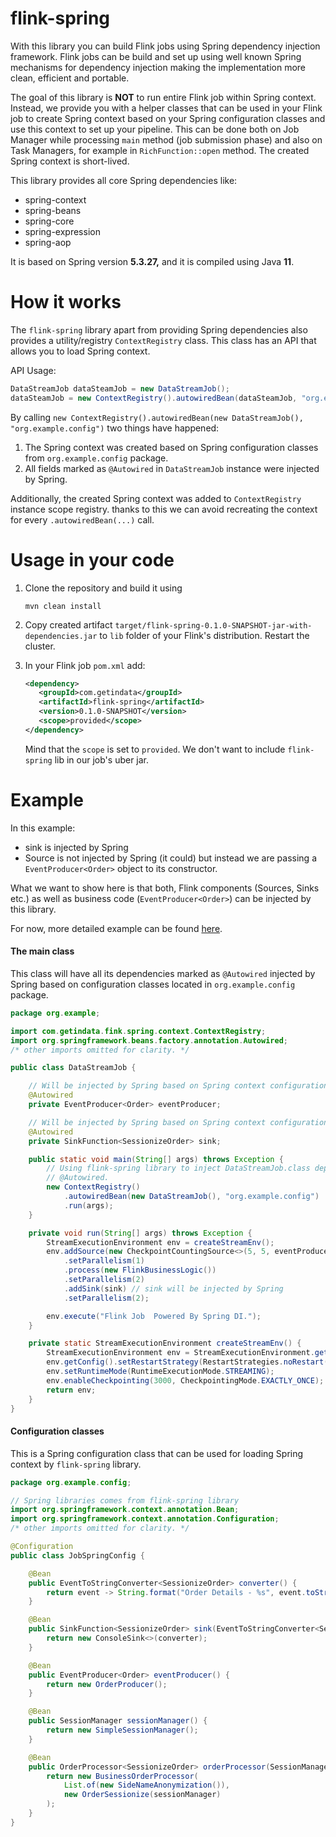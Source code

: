 # flink-spring
With this library you can build Flink jobs using Spring dependency injection framework.
Flink jobs can be build and set up using well known Spring mechanisms for dependency injection
making the implementation more clean, efficient and portable.

The goal of this library is **NOT** to run entire Flink job within Spring context.
Instead, we provide you with a helper classes that can be used in your Flink job to create Spring context
based on your Spring configuration classes and use this context to set up your pipeline. This can be done both on
Job Manager while processing `main` method (job submission phase) and also on Task Managers, for example in
`RichFunction::open` method. The created Spring context is short-lived.

This library provides all core Spring dependencies like:
- spring-context
- spring-beans
- spring-core
- spring-expression
- spring-aop

It is based on Spring version **5.3.27,** and it is compiled using Java **11**.

# How it works
The `flink-spring` library apart from providing Spring dependencies also provides a utility/registry `ContextRegistry` class.
This class has an API that allows you to load Spring context.
 
API Usage:
```java
DataStreamJob dataSteamJob = new DataStreamJob();
dataSteamJob = new ContextRegistry().autowiredBean(dataSteamJob, "org.example.config");
```

By calling `new ContextRegistry().autowiredBean(new DataStreamJob(), "org.example.config")` two things have happened:
1. The Spring context was created based on Spring configuration classes from `org.example.config` package.
2. All fields marked as `@Autowired` in `DataStreamJob` instance were injected by Spring. 

Additionally, the created Spring context was added to `ContextRegistry` instance scope registry.
thanks to this we can avoid recreating the context for every `.autowiredBean(...)` call.

# Usage in your code
1. Clone the repository and build it using
   ```shell
   mvn clean install
   ```

2. Copy created artifact `target/flink-spring-0.1.0-SNAPSHOT-jar-with-dependencies.jar` to `lib` folder
   of your Flink's distribution. Restart the cluster.

3. In your Flink job `pom.xml` add:
   ```xml
   <dependency>
      <groupId>com.getindata</groupId>
      <artifactId>flink-spring</artifactId>
      <version>0.1.0-SNAPSHOT</version>
      <scope>provided</scope>
   </dependency>
   ```
   Mind that the `scope` is set to `provided`. We don't want to include `flink-spring` lib in our job's uber jar.

# Example
In this example:
- sink is injected by Spring
- Source is not injected by Spring (it could) but instead we are passing a `EventProducer<Order>` object
to its constructor.

What we want to show here is that both, Flink components (Sources, Sinks etc.) as well as business code (`EventProducer<Order>`)
can be injected by this library.

For now, more detailed example can be found [here](https://github.com/kristoffSC/flink-using-springDI/tree/main/FlinkPipeline).

#### The main class
This class will have all its dependencies marked as `@Autowired` injected by Spring based on
configuration classes located in `org.example.config` package.

```java
package org.example;

import com.getindata.fink.spring.context.ContextRegistry;
import org.springframework.beans.factory.annotation.Autowired;
/* other imports omitted for clarity. */

public class DataStreamJob {

    // Will be injected by Spring based on Spring context configuration.
	@Autowired
	private EventProducer<Order> eventProducer;

    // Will be injected by Spring based on Spring context configuration.
	@Autowired
	private SinkFunction<SessionizeOrder> sink;

	public static void main(String[] args) throws Exception {
        // Using flink-spring library to inject DataStreamJob.class dependencies that are marked as
        // @Autowired. 
		new ContextRegistry()
			.autowiredBean(new DataStreamJob(), "org.example.config")
			.run(args);
	}

	private void run(String[] args) throws Exception {
		StreamExecutionEnvironment env = createStreamEnv();
		env.addSource(new CheckpointCountingSource<>(5, 5, eventProducer))
			.setParallelism(1)
			.process(new FlinkBusinessLogic())
			.setParallelism(2)
			.addSink(sink) // sink will be injected by Spring
			.setParallelism(2);

		env.execute("Flink Job  Powered By Spring DI.");
	}

	private static StreamExecutionEnvironment createStreamEnv() {
		StreamExecutionEnvironment env = StreamExecutionEnvironment.getExecutionEnvironment();
		env.getConfig().setRestartStrategy(RestartStrategies.noRestart());
		env.setRuntimeMode(RuntimeExecutionMode.STREAMING);
		env.enableCheckpointing(3000, CheckpointingMode.EXACTLY_ONCE);
		return env;
	}
}
```

#### Configuration classes
This is a Spring configuration class that can be used for loading Spring context by `flink-spring` library.

```java
package org.example.config;

// Spring libraries comes from flink-spring library
import org.springframework.context.annotation.Bean;
import org.springframework.context.annotation.Configuration;
/* other imports omitted for clarity. */

@Configuration
public class JobSpringConfig {

    @Bean
    public EventToStringConverter<SessionizeOrder> converter() {
        return event -> String.format("Order Details - %s", event.toString());
    }

    @Bean
    public SinkFunction<SessionizeOrder> sink(EventToStringConverter<SessionizeOrder> converter) {
        return new ConsoleSink<>(converter);
    }

    @Bean
    public EventProducer<Order> eventProducer() {
        return new OrderProducer();
    }

    @Bean
    public SessionManager sessionManager() {
        return new SimpleSessionManager();
    }

    @Bean
    public OrderProcessor<SessionizeOrder> orderProcessor(SessionManager sessionManager) {
        return new BusinessOrderProcessor(
            List.of(new SideNameAnonymization()),
            new OrderSessionize(sessionManager)
        );
    }
}

```




